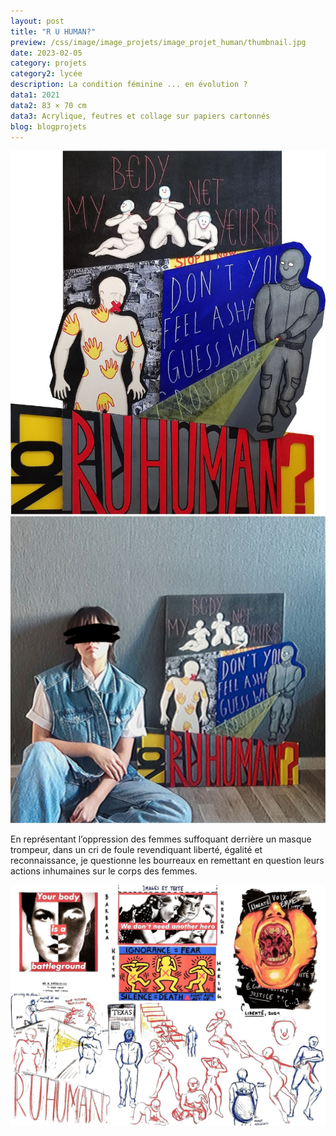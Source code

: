 ```yaml
---
layout: post
title: "R U HUMAN?"
preview: /css/image/image_projets/image_projet_human/thumbnail.jpg
date: 2023-02-05
category: projets 
category2: lycée
description: La condition féminine ... en évolution ?
data1: 2021
data2: 83 × 70 cm
data3: Acrylique, feutres et collage sur papiers cartonnés
blog: blogprojets
---
```


<div class="image_container">
<div><img onclick="Zoom(this)" class="img-gallery" src="/css/image/image_projets/image_projet_human/img1.jpg"></div>
<div><img onclick="Zoom(this)" class="img-gallery" src="/css/image/image_projets/image_projet_human/img2.jpg"></div>
</div>

En représentant l’oppression des femmes suffoquant derrière un masque trompeur, dans un cri de foule revendiquant liberté, égalité et reconnaissance, je questionne les bourreaux en remettant en question leurs actions inhumaines sur le corps des femmes.

<div class="image_container">
<div><img onclick="Zoom(this)" class="img-gallery" src="/css/image/image_projets/image_projet_human/img3.jpg"></div>
</div>
